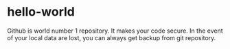 # hello-world

Github is world number 1 repository. It makes your code secure. In the event of your local data are lost, you can always get backup from git repository. 
